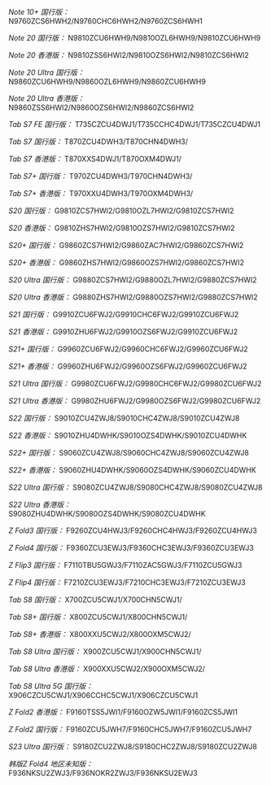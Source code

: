 *Note 10+ 国行版：*
N9760ZCS6HWH2/N9760CHC6HWH2/N9760ZCS6HWH1

*Note 20 国行版：*
N9810ZCU6HWH9/N9810OZL6HWH9/N9810ZCU6HWH9

*Note 20 香港版：*
N9810ZSS6HWI2/N9810OZS6HWI2/N9810ZCS6HWI2

*Note 20 Ultra 国行版：*
N9860ZCU6HWH9/N9860OZL6HWH9/N9860ZCU6HWH9

*Note 20 Ultra 香港版：*
N9860ZSS6HWI2/N9860OZS6HWI2/N9860ZCS6HWI2

*Tab S7 FE 国行版：*
T735CZCU4DWJ1/T735CCHC4DWJ1/T735CZCU4DWJ1

*Tab S7 国行版：*
T870ZCU4DWH3/T870CHN4DWH3/

*Tab S7 香港版：*
T870XXS4DWJ1/T870OXM4DWJ1/

*Tab S7+ 国行版：*
T970ZCU4DWH3/T970CHN4DWH3/

*Tab S7+ 香港版：*
T970XXU4DWH3/T970OXM4DWH3/

*S20 国行版：*
G9810ZCS7HWI2/G9810OZL7HWI2/G9810ZCS7HWI2

*S20 香港版：*
G9810ZHS7HWI2/G9810OZS7HWI2/G9810ZCS7HWI2

*S20+ 国行版：*
G9860ZCS7HWI2/G9860ZAC7HWI2/G9860ZCS7HWI2

*S20+ 香港版：*
G9860ZHS7HWI2/G9860OZS7HWI2/G9860ZCS7HWI2

*S20 Ultra 国行版：*
G9880ZCS7HWI2/G9880OZL7HWI2/G9880ZCS7HWI2

*S20 Ultra 香港版：*
G9880ZHS7HWI2/G9880OZS7HWI2/G9880ZCS7HWI2

*S21 国行版：*
G9910ZCU6FWJ2/G9910CHC6FWJ2/G9910ZCU6FWJ2

*S21 香港版：*
G9910ZHU6FWJ2/G9910OZS6FWJ2/G9910ZCU6FWJ2

*S21+ 国行版：*
G9960ZCU6FWJ2/G9960CHC6FWJ2/G9960ZCU6FWJ2

*S21+ 香港版：*
G9960ZHU6FWJ2/G9960OZS6FWJ2/G9960ZCU6FWJ2

*S21 Ultra 国行版：*
G9980ZCU6FWJ2/G9980CHC6FWJ2/G9980ZCU6FWJ2

*S21 Ultra 香港版：*
G9980ZHU6FWJ2/G9980OZS6FWJ2/G9980ZCU6FWJ2

*S22 国行版：*
S9010ZCU4ZWJ8/S9010CHC4ZWJ8/S9010ZCU4ZWJ8

*S22 香港版：*
S9010ZHU4DWHK/S9010OZS4DWHK/S9010ZCU4DWHK

*S22+ 国行版：*
S9060ZCU4ZWJ8/S9060CHC4ZWJ8/S9060ZCU4ZWJ8

*S22+ 香港版：*
S9060ZHU4DWHK/S9060OZS4DWHK/S9060ZCU4DWHK

*S22 Ultra 国行版：*
S9080ZCU4ZWJ8/S9080CHC4ZWJ8/S9080ZCU4ZWJ8

*S22 Ultra 香港版：*
S9080ZHU4DWHK/S9080OZS4DWHK/S9080ZCU4DWHK

*Z Fold3 国行版：*
F9260ZCU4HWJ3/F9260CHC4HWJ3/F9260ZCU4HWJ3

*Z Fold4 国行版：*
F9360ZCU3EWJ3/F9360CHC3EWJ3/F9360ZCU3EWJ3

*Z Flip3 国行版：*
F7110TBU5GWJ3/F7110ZAC5GWJ3/F7110ZCU5GWJ3

*Z Flip4 国行版：*
F7210ZCU3EWJ3/F7210CHC3EWJ3/F7210ZCU3EWJ3

*Tab S8 国行版：*
X700ZCU5CWJ1/X700CHN5CWJ1/

*Tab S8+ 国行版：*
X800ZCU5CWJ1/X800CHN5CWJ1/

*Tab S8+ 香港版：*
X800XXU5CWJ2/X800OXM5CWJ2/

*Tab S8 Ultra 国行版：*
X900ZCU5CWJ1/X900CHN5CWJ1/

*Tab S8 Ultra 香港版：*
X900XXU5CWJ2/X900OXM5CWJ2/

*Tab S8 Ultra 5G 国行版：*
X906CZCU5CWJ1/X906CCHC5CWJ1/X906CZCU5CWJ1

*Z Fold2 香港版：*
F9160TSS5JWI1/F9160OZW5JWI1/F9160ZCS5JWI1

*Z Fold2 国行版：*
F9160ZCU5JWH7/F9160CHC5JWH7/F9160ZCU5JWH7

*S23 Ultra 国行版：*
S9180ZCU2ZWJ8/S9180CHC2ZWJ8/S9180ZCU2ZWJ8

*韩版Z Fold4 地区未知版：*
F936NKSU2ZWJ3/F936NOKR2ZWJ3/F936NKSU2EWJ3

